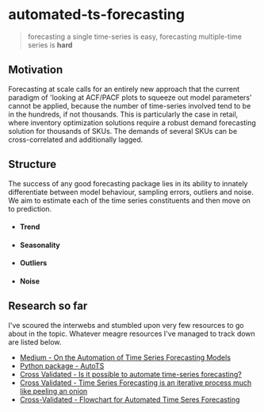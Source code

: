 # automated-ts-forecasting
> forecasting a single time-series is easy, forecasting multiple-time series is **hard**

## Motivation

Forecasting at scale calls for an entirely new approach that the current paradigm of 'looking at ACF/PACF plots to squeeze out model parameters' cannot be applied, because the number of time-series involved tend to be in the hundreds, if not thousands. This is particularly the case in retail, where inventory optimization solutions require a robust demand forecasting solution for thousands of SKUs. The demands of several SKUs can be cross-correlated and additionally lagged.  

## Structure

The success of any good forecasting package lies in its ability to innately differentiate between model behaviour, sampling errors, outliers and noise. We aim to estimate each of the time series constituents and then move on to prediction. 
- #### Trend
- #### Seasonality
- #### Outliers
- #### Noise

## Research so far

I've scoured the interwebs and stumbled upon very few resources to go about in the topic. Whatever meagre resources I've managed to track down are listed below. 

- [Medium - On the Automation of Time Series Forecasting Models](https://towardsdatascience.com/on-the-automation-of-time-series-forecasting-models-technical-and-organizational-considerations-286db3120c8e)
- [Python package - AutoTS](https://pypi.org/project/AutoTS/)
- [Cross Validated - Is it possible to automate time-series forecasting?](https://stats.stackexchange.com/questions/380599/is-it-possible-to-automate-time-series-forecasting)
- [Cross Validated - Time Series Forecasting is an iterative process much like peeling an onion](https://stats.stackexchange.com/a/254496/122124)
- [Cross-Validated - Flowchart for Automated Time Seres Forecasting](https://i.stack.imgur.com/5rqlo.png)
